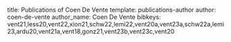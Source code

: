 title: Publications of Coen De Vente
template: publications-author
author: coen-de-vente
author_name: Coen De Vente
bibkeys: vent21,less20,vent22,xion21,schw22,lemi22,vent20a,vent23a,schw22a,lemi23,ardu20,vent21a,vent18,gonz21,vent23b,vent23c,vent20